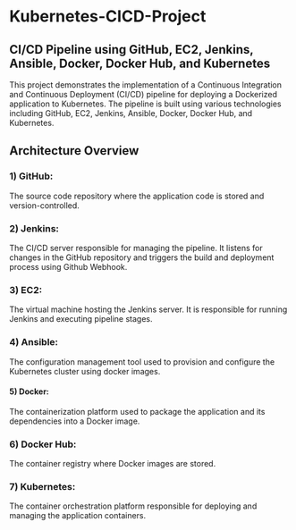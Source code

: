 # Kubernetes-CICD-Project
## CI/CD Pipeline using GitHub, EC2, Jenkins, Ansible, Docker, Docker Hub, and Kubernetes



This project demonstrates the implementation of a Continuous Integration and Continuous Deployment (CI/CD) pipeline for deploying a Dockerized application to Kubernetes. The pipeline is built using various technologies including GitHub, EC2, Jenkins, Ansible, Docker, Docker Hub, and Kubernetes.

## Architecture Overview

### 1) GitHub: 
The source code repository where the application code is stored and version-controlled.

### 2) Jenkins: 
The CI/CD server responsible for managing the pipeline. It listens for changes in the GitHub repository and triggers the build and deployment process using Github Webhook.

### 3) EC2: 
The virtual machine hosting the Jenkins server. It is responsible for running Jenkins and executing pipeline stages.

### 4) Ansible: 
The configuration management tool used to provision and configure the Kubernetes cluster using docker images.

#### 5) Docker: 
The containerization platform used to package the application and its dependencies into a Docker image.

### 6) Docker Hub: 
The container registry where Docker images are stored.

### 7) Kubernetes: 
The container orchestration platform responsible for deploying and managing the application containers.

